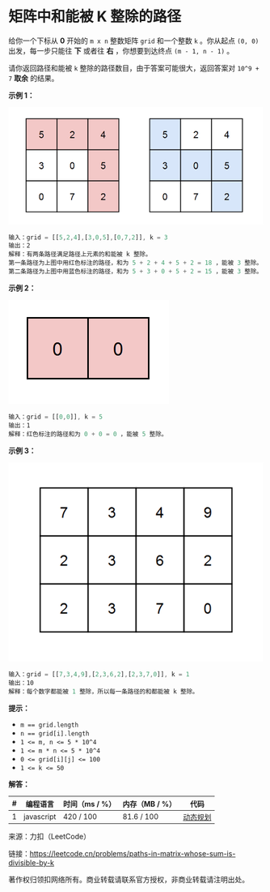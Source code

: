 # 矩阵中和能被 K 整除的路径

给你一个下标从 **0** 开始的 `m x n` 整数矩阵 `grid` 和一个整数 `k` 。你从起点 `(0, 0)` 出发，每一步只能往 **下** 或者往 **右** ，你想要到达终点 `(m - 1, n - 1)` 。

请你返回路径和能被 `k` 整除的路径数目，由于答案可能很大，返回答案对 `10^9 + 7` **取余** 的结果。

**示例 1：**

![示例1](./eg1.png)

``` javascript
输入：grid = [[5,2,4],[3,0,5],[0,7,2]], k = 3
输出：2
解释：有两条路径满足路径上元素的和能被 k 整除。
第一条路径为上图中用红色标注的路径，和为 5 + 2 + 4 + 5 + 2 = 18 ，能被 3 整除。
第二条路径为上图中用蓝色标注的路径，和为 5 + 3 + 0 + 5 + 2 = 15 ，能被 3 整除。
```

**示例 2：**

![示例2](./eg2.png)

``` javascript
输入：grid = [[0,0]], k = 5
输出：1
解释：红色标注的路径和为 0 + 0 = 0 ，能被 5 整除。
```

**示例 3：**

![示例3](./eg3.png)

``` javascript
输入：grid = [[7,3,4,9],[2,3,6,2],[2,3,7,0]], k = 1
输出：10
解释：每个数字都能被 1 整除，所以每一条路径的和都能被 k 整除。
```

**提示：**

- `m == grid.length`
- `n == grid[i].length`
- `1 <= m, n <= 5 * 10^4`
- `1 <= m * n <= 5 * 10^4`
- `0 <= grid[i][j] <= 100`
- `1 <= k <= 50`

**解答：**

**#**|**编程语言**|**时间（ms / %）**|**内存（MB / %）**|**代码**
--|--|--|--|--
1|javascript|420 / 100|81.6 / 100|[动态规划](./javascript/ac_v1.js)

来源：力扣（LeetCode）

链接：https://leetcode.cn/problems/paths-in-matrix-whose-sum-is-divisible-by-k

著作权归领扣网络所有。商业转载请联系官方授权，非商业转载请注明出处。
